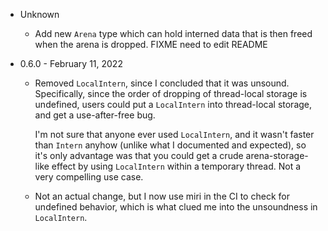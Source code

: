 

* Unknown

    - Add new `Arena` type which can hold interned data that is then freed when
      the arena is dropped.  FIXME need to edit README

* 0.6.0 - February 11, 2022

    - Removed `LocalIntern`, since I concluded that it was unsound.
      Specifically, since the order of dropping of thread-local storage is
      undefined, users could put a `LocalIntern` into thread-local storage, and
      get a use-after-free bug.

      I'm not sure that anyone ever used `LocalIntern`, and it wasn't faster
      than `Intern` anyhow (unlike what I documented and expected), so it's only
      advantage was that you could get a crude arena-storage-like effect by
      using `LocalIntern` within a temporary thread.  Not a very compelling use
      case.

    - Not an actual change, but I now use miri in the CI to check for undefined
      behavior, which is what clued me into the unsoundness in `LocalIntern`.